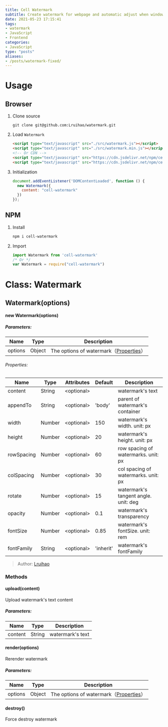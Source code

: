 ```yaml
---
title: Cell Watermark
subtitle: Create watermark for webpage and automatic adjust when window resize.
date: 2021-05-23 17:15:41
tags:
- watermark
- JavaScript
- Frontend
categories:
- JavaScript
type: "posts"
aliases:
- /posts/watermark-fixed/
---
```


# Usage
## Browser
1. Clone source

    ```
    git clone git@github.com:Lruihao/watermark.git
    ```

2. Load `Watermark`

    ```html
    <script type="text/javascript" src="./src/watermark.js"></script>
    <script type="text/javascript" src="./src/watermark.min.js"></script>
    <!-- Or CDN -->
    <script type="text/javascript" src="https://cdn.jsdelivr.net/npm/cell-watermark@1.0.3/src/watermark.js"></script>
    <script type="text/javascript" src="https://cdn.jsdelivr.net/npm/cell-watermark@1.0.3/src/watermark.min.js"></script>
    ```
3. Initialization

    ```javascript
    document.addEventListener('DOMContentLoaded', function () {
      new Watermark({
        content: "cell-watermark"
      })
    });
    ```
## NPM
1. Install

    ```bash
    npm i cell-watermark
    ```

2. Import
   
    ```javascript
    import Watermark from 'cell-watermark'
    /* Or */
    var Watermark = require("cell-watermark")
    ```
# Class: Watermark
## Watermark(options)

#### new Watermark(options)

##### Parameters:

| Name    | Type   | Description                       |
| ------- | ------ | --------------------------------- |
| options | Object | The options of watermark（[Properties](#properties)） |

###### Properties:

| Name       | Type   | Attributes | Default  | Description                          |
| ---------- | ------ | ---------- | :------- | ------------------------------------ |
| content    | String | \<optional\> |        | watermark's text                     |
| appendTo   | String | \<optional\> | 'body' | parent of watermark's container      |
| width      | Number | \<optional\> | 150    | watermark's width. unit: px          |
| height     | Number | \<optional\> | 20     | watermark's height. unit: px         |
| rowSpacing | Number | \<optional\> | 60     | row spacing of watermarks. unit: px  |
| colSpacing | Number | \<optional\> | 30     | col spacing of watermarks. unit: px  |
| rotate     | Number | \<optional\> | 15     | watermark's tangent angle. unit: deg |
| opacity    | Number | \<optional\> | 0.1    | watermark's transparency             |
| fontSize   | Number | \<optional\> | 0.85   | watermark's fontSize. unit: rem      |
| fontFamily | String | \<optional\> | 'inherit'| watermark's fontFamily             |

> Author: [Lruihao](https://lruihao.cn)

### Methods

#### upload(content)

Upload watermark's text content

##### Parameters:
|  Name   |  Type  |   Description    |
| :-----: | :----: | :--------------: |
| content | String | watermark's text |

#### render(options)
Rerender watermark

##### Parameters:

| Name    | Type   | Description                         |
| ------- | ------ | ----------------------------------- |
| options | Object | The options of watermark（[Properties](#properties)） |

#### destroy()

Force destroy watermark